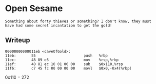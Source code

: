 # Open Sesame

`Something about forty thieves or something? I don't know, they must have had some secret incantation to get the gold!`
## Writeup
```
00000000000011eb <caveOfGold>:
11eb:       55                      push   %rbp
11ec:       48 89 e5                mov    %rsp,%rbp
11ef:       48 81 ec 10 01 00 00    sub    $0x110,%rsp
11f6:       c7 45 fc 00 00 00 00    movl   $0x0,-0x4(%rbp)
```
0x110 = 272
